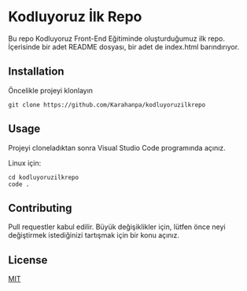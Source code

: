 # Kodluyoruz İlk Repo
Bu repo Kodluyoruz Front-End Eğitiminde oluşturduğumuz ilk repo. İçerisinde bir adet README dosyası, bir adet de index.html barındırıyor.

## Installation
Öncelikle projeyi klonlayın

``
git clone https://github.com/Karahanpa/kodluyoruzilkrepo
``

## Usage

Projeyi cloneladıktan sonra Visual Studio Code programında açınız.

Linux için:

    cd kodluyoruzilkrepo
    code .
## Contributing
Pull requestler kabul edilir. Büyük değişiklikler için, lütfen önce neyi değiştirmek istediğinizi tartışmak için bir konu açınız.

## License

[MIT](https://opensource.org/license/mit/)